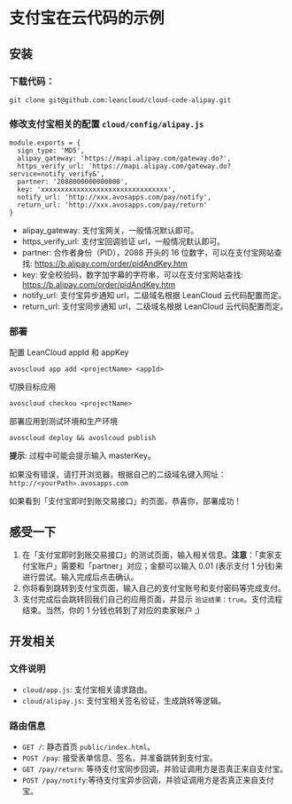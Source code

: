 # 支付宝在云代码的示例

## 安装

### 下载代码：

```
git clone git@github.com:leancloud/cloud-code-alipay.git
```

### 修改支付宝相关的配置 `cloud/config/alipay.js`

```
module.exports = {
  sign_type: 'MD5',
  alipay_gateway: 'https://mapi.alipay.com/gateway.do?',
  https_verify_url: 'https://mapi.alipay.com/gateway.do?service=notify_verify&',
  partner: '2088000000000000',
  key: 'xxxxxxxxxxxxxxxxxxxxxxxxxxxxxxxx',
  notify_url: 'http://xxx.avosapps.com/pay/notify',
  return_url: 'http://xxx.avosapps.com/pay/return'
}
```
* alipay_gateway: 支付宝网关，一般情况默认即可。
* https_verify_url: 支付宝回调验证 url，一般情况默认即可。
* partner: 合作者身份（PID），2088 开头的 16 位数字，可以在支付宝网站查找: https://b.alipay.com/order/pidAndKey.htm
* key: 安全校验码，数字加字幕的字符串，可以在支付宝网站查找: https://b.alipay.com/order/pidAndKey.htm
* notify_url: 支付宝异步通知 url，二级域名根据 LeanCloud 云代码配置而定。
* return_url: 支付宝同步通知 url，二级域名根据 LeanCloud 云代码配置而定。

### 部署
配置 LeanCloud appId 和 appKey
```
avoscloud app add <projectName> <appId>
```

切换目标应用

```
avoscloud checkou <projectName>
```

部署应用到测试环境和生产环境

```
avoscloud deploy && avoslcoud publish
```

**提示**: 过程中可能会提示输入 masterKey。

如果没有错误，请打开浏览器，根据自己的二级域名键入网址： `http://<yourPath>.avosapps.com`

如果看到「支付宝即时到账交易接口」的页面，恭喜你，部署成功！

## 感受一下

1. 在「支付宝即时到账交易接口」的测试页面，输入相关信息。**注意**：「卖家支付宝账户」需要和「partner」对应；金额可以输入 0.01 (表示支付 1 分钱)来进行尝试。输入完成后点击确认。
2. 你将看到跳转到支付宝页面，输入自己的支付宝账号和支付密码等完成支付。
3. 支付完成后会跳转回我们自己的应用页面，并显示 `验证结果：true`。支付流程结束。当然，你的 1 分钱也转到了对应的卖家账户 ;)

## 开发相关

### 文件说明

* `cloud/app.js`: 支付宝相关请求路由。
* `cloud/alipay.js`: 支付宝相关签名验证，生成跳转等逻辑。

### 路由信息

* `GET /`: 静态首页 `public/index.html`。
* `POST /pay`: 接受表单信息、签名，并准备跳转到支付宝。
* `GET /pay/return`: 等待支付宝同步回调，并验证调用方是否真正来自支付宝。
* `POST /pay/notify`:等待支付宝异步回调，并验证调用方是否真正来自支付宝。


